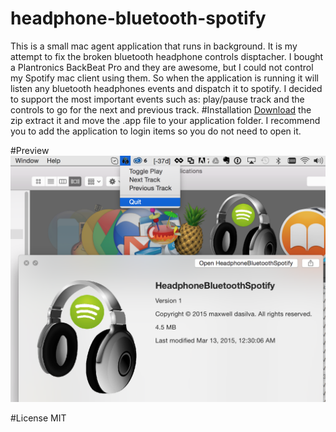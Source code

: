 # headphone-bluetooth-spotify
This is a small mac agent application that runs in background. It is my attempt to fix the broken bluetooth headphone controls disptacher. I bought a Plantronics BackBeat Pro and they are awesome, but I could not control my Spotify mac client using them. 
So when the application is running it will listen any bluetooth headphones events and dispatch it to spotify.
I decided to support the most important events such as: play/pause track and the controls to go for the next and previous track. 
#Installation
<a href="https://github.com/dayvson/headphone-bluetooth-spotify/raw/master/dist/HeadphoneBluetoothSpotify.zip">Download</a> the zip extract it and move the .app file to your application folder.
I recommend you to add the application to login items so you do not need to open it.

#Preview
<img src="https://raw.githubusercontent.com/dayvson/headphone-bluetooth-spotify/master/app-screenshot.png" />

#License
MIT
